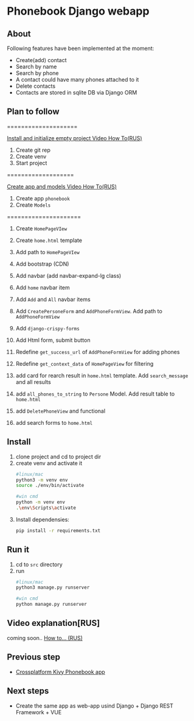 # Phonebook Django webapp
## About

Following features have been implemented at the moment:

- Create(add) contact
- Search by name
- Search by phone
- A contact could have many phones attached to it
- Delete contacts
- Contacts are stored in sqlite DB via Django ORM

## Plan to follow
====================

[Install and initialize empty project Video How To(RUS)](https://youtu.be/LuqGny28YEw)
1. Create git rep
1. Create venv
1. Start project

===================

[Create app and models Video How To(RUS)](https://youtu.be/c9unEJWRuMA)
1. Create app `phonebook`
1. Create `Models`

=====================


1. Create `HomePageVIew`
1. Create `home.html` template
1. Add path to `HomePageVIew`
1. Add bootstrap (CDN)
1. Add navbar (add navbar-expand-lg class)
1. Add `home` navbar item
1. Add `Add` and `All` navbar items
1. Add `CreatePersoneForm` and `AddPhoneFormView`. Add path to `AddPhoneFormView`
1. Add `django-crispy-forms`
1. Add Html form, submit button
1. Redefine `get_success_url` of `AddPhoneFormView` for adding phones
1. Redefine `get_context_data` of `HomePageView` for filtering
1. add card for rearch result in `home.html` template. Add `search_message` and all results
1. add `all_phones_to_string` to `Persone` Model. Add result table to `home.html`
1. add `DeletePhoneView` and functional

1. add search forms to `home.html`

## Install 

1. clone project and cd to project dir
1. create venv and activate it
    ```zsh
    #linux/mac
    python3 -m venv env
    source ./env/bin/activate
    ```
    ```bash
    #win cmd
    python -m venv env
    .\env\Scripts\activate
    ```
1. Install dependensies:
    ```zsh
    pip install -r requirements.txt
    ```

## Run it

1. cd to `src` directory
1. run
    ```zsh
    #linux/mac
    python3 manage.py runserver
    ```
    ```bash
    #win cmd
    python manage.py runserver
    ```

## Video explanation[RUS]

coming soon..
[How to... (RUS)](https://www.youtube.com/watch?v=PxT8c7qP-o0&list=PLIMYb25g876h9hdwBa6asZfABu4vbLGNM)
## Previous step
- [Crossplatform Kivy Phonebook app](https://youtu.be/PxT8c7qP-o0)
## Next steps

- Create the same app as web-app usind Django + Django REST Framework + VUE
